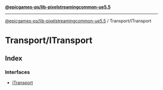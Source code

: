 [**@epicgames-ps/lib-pixelstreamingcommon-ue5.5**](../../README.md)

***

[@epicgames-ps/lib-pixelstreamingcommon-ue5.5](../../README.md) / Transport/ITransport

# Transport/ITransport

## Index

### Interfaces

- [ITransport](interfaces/ITransport.md)
